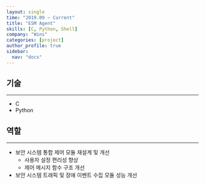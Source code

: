 ```yaml
---
layout: single
time: "2019.09 ~ Current"
title: "ESM Agent"
skills: [C, Python, Shell]
company: "Wins"
categories: [project]
author_profile: true
sidebar:
  nav: "docs"
---
```


## 기술
---

* C
* Python

## 역할
---

* 보안 시스템 통합 제어 모듈 재설계 및 개선
  * 사용자 설정 편리성 향상
  * 제어 메시지 함수 구조 개선
* 보안 시스템 트래픽 및 장애 이벤트 수집 모듈 성능 개선